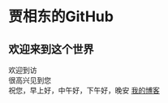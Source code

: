 贾相东的GitHub
===  
欢迎来到这个世界
---
欢迎到访  
很高兴见到您  
祝您，早上好，中午好，下午好，晚安 
[我的博客](http://blog.csdn.net/guodongxiaren "悬停显示")  
